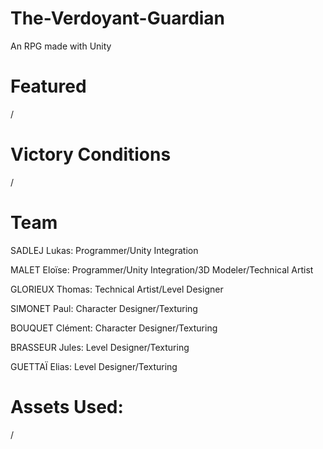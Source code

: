 # The-Verdoyant-Guardian
 An RPG made with Unity

# Featured
 /

# Victory Conditions
 /

# Team
 SADLEJ Lukas: Programmer/Unity Integration

 MALET Eloïse: Programmer/Unity Integration/3D Modeler/Technical Artist

 GLORIEUX Thomas: Technical Artist/Level Designer

 SIMONET Paul: Character Designer/Texturing

 BOUQUET Clément: Character Designer/Texturing

 BRASSEUR Jules: Level Designer/Texturing

 GUETTAÏ Elias: Level Designer/Texturing

# Assets Used:
 /
